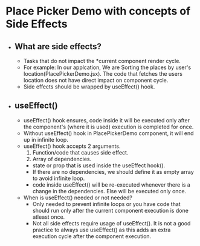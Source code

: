 # Place Picker Demo with concepts of Side Effects

* ## What are side effects?
  * Tasks that do not impact the *current component render cycle.
  * For example: In our applcation, We are Sorting the places by user's
  location(PlacePickerDemo.jsx). The code that fetches the users location does
  not have direct impact on component cycle.
  * Side effects should be wrapped by useEffect() hook.
* ## useEffect()
  * useEffect() hook ensures, code inside it will be executed only after
  the component's (where it is used) execution is completed for once.
  * Without useEffect() hook in PlacePickerDemo component, it will end up in infinite loop.
  * useEffect() hook accepts 2 arguments.
    1. Function/code that causes side effect.
    2. Array of dependencies.
      - state or prop that is used inside the useEffect hook().
      - If there are no dependencies, we should define it as empty array to avoid
      infinite loop.
      - code inside useEffect() will be re-executed whenever there is a change in
      the dependencies. Else will be executed only once.
  * When is useEffect() needed or not needed?
    - Only needed to prevent infinite loops or you have code that should run only
     after the current component execution is done atleast once.
    - Not all side effects require usage of useEffect(). It is not a good practice to
  always use useEffect() as this adds an extra execution cycle after the
  component execution.
